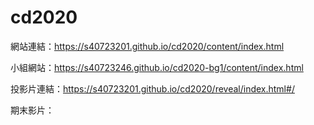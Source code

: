 # cd2020

網站連結：https://s40723201.github.io/cd2020/content/index.html

小組網站：https://s40723246.github.io/cd2020-bg1/content/index.html

投影片連結：https://s40723201.github.io/cd2020/reveal/index.html#/

期末影片：
